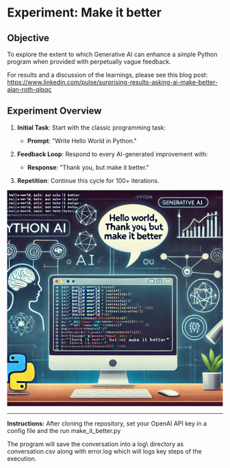 # Experiment:  Make it better

## Objective
To explore the extent to which Generative AI can enhance a simple Python program when provided with perpetually vague feedback.

For results and a discussion of the learnings, please see this blog post:  https://www.linkedin.com/pulse/surprising-results-asking-ai-make-better-alan-roth-qlpqc


## Experiment Overview

1. **Initial Task**: Start with the classic programming task:
    - **Prompt**: "Write Hello World in Python."

2. **Feedback Loop**: Respond to every AI-generated improvement with:
    - **Response**: "Thank you, but make it better."

3. **Repetition**: Continue this cycle for 100+ iterations.

<img src="images/hello_world_project.webp" alt="Project Representation" width="600"/>

---
**Instructions:**
After cloning the repository, set your OpenAI API key in a config file and the run make_it_better.py

The program will save the conversation into a log\ directory as conversation.csv along with error.log which will logs key steps of the execution.


